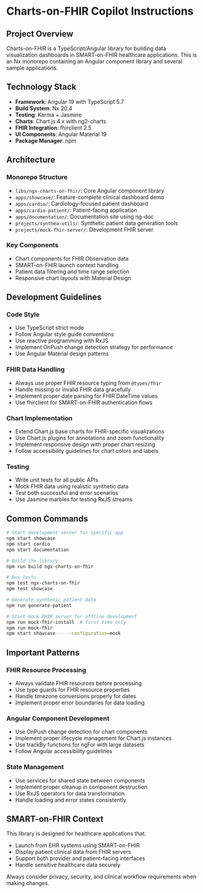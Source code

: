 # Charts-on-FHIR Copilot Instructions

## Project Overview

Charts-on-FHIR is a TypeScript/Angular library for building data visualization dashboards in SMART-on-FHIR healthcare applications. This is an Nx monorepo containing an Angular component library and several sample applications.

## Technology Stack

- **Framework**: Angular 19 with TypeScript 5.7
- **Build System**: Nx 20.4
- **Testing**: Karma + Jasmine
- **Charts**: Chart.js 4.x with ng2-charts
- **FHIR Integration**: fhirclient 2.5
- **UI Components**: Angular Material 19
- **Package Manager**: npm

## Architecture

### Monorepo Structure

- `libs/ngx-charts-on-fhir/`: Core Angular component library
- `apps/showcase/`: Feature-complete clinical dashboard demo
- `apps/cardio/`: Cardiology-focused patient dashboard
- `apps/cardio-patient/`: Patient-facing application
- `apps/documentation/`: Documentation site using ng-doc
- `projects/synthea-utils/`: Synthetic patient data generation tools
- `projects/mock-fhir-server/`: Development FHIR server

### Key Components

- Chart components for FHIR Observation data
- SMART-on-FHIR launch context handling
- Patient data filtering and time range selection
- Responsive chart layouts with Material Design

## Development Guidelines

### Code Style

- Use TypeScript strict mode
- Follow Angular style guide conventions
- Use reactive programming with RxJS
- Implement OnPush change detection strategy for performance
- Use Angular Material design patterns

### FHIR Data Handling

- Always use proper FHIR resource typing from `@types/fhir`
- Handle missing or invalid FHIR data gracefully
- Implement proper date parsing for FHIR DateTime values
- Use fhirclient for SMART-on-FHIR authentication flows

### Chart Implementation

- Extend Chart.js base charts for FHIR-specific visualizations
- Use Chart.js plugins for annotations and zoom functionality
- Implement responsive design with proper chart resizing
- Follow accessibility guidelines for chart colors and labels

### Testing

- Write unit tests for all public APIs
- Mock FHIR data using realistic synthetic data
- Test both successful and error scenarios
- Use Jasmine marbles for testing RxJS streams

## Common Commands

```bash
# Start development server for specific app
npm start showcase
npm start cardio
npm start documentation

# Build the library
npm run build ngx-charts-on-fhir

# Run tests
npm test ngx-charts-on-fhir
npm test showcase

# Generate synthetic patient data
npm run generate-patient

# Start mock FHIR server for offline development
npm run mock-fhir-install  # first time only
npm run mock-fhir
npm start showcase -- --configuration=mock
```

## Important Patterns

### FHIR Resource Processing

- Always validate FHIR resources before processing
- Use type guards for FHIR resource properties
- Handle timezone conversions properly for dates
- Implement proper error boundaries for data loading

### Angular Component Development

- Use OnPush change detection for chart components
- Implement proper lifecycle management for Chart.js instances
- Use trackBy functions for ngFor with large datasets
- Follow Angular accessibility guidelines

### State Management

- Use services for shared state between components
- Implement proper cleanup in component destruction
- Use RxJS operators for data transformation
- Handle loading and error states consistently

## SMART-on-FHIR Context

This library is designed for healthcare applications that:

- Launch from EHR systems using SMART-on-FHIR
- Display patient clinical data from FHIR servers
- Support both provider and patient-facing interfaces
- Handle sensitive healthcare data securely

Always consider privacy, security, and clinical workflow requirements when making changes.
